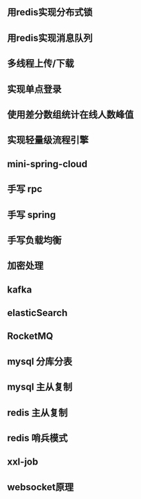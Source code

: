 ## 用redis实现分布式锁
## 用redis实现消息队列
## 多线程上传/下载
## 实现单点登录
## 使用差分数组统计在线人数峰值
## 实现轻量级流程引擎
## mini-spring-cloud
## 手写 rpc
## 手写 spring
## 手写负载均衡
## 加密处理
## kafka
## elasticSearch
## RocketMQ
## mysql 分库分表
## mysql 主从复制
## redis 主从复制
## redis 哨兵模式
## xxl-job
## websocket原理
